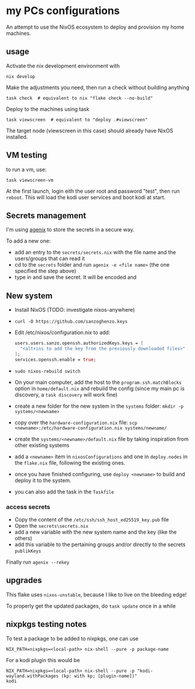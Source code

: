 # my PCs configurations

An attempt to use the NixOS ecosystem to deploy and provision my home machines.

## usage

Activate the nix development environment with

```shell
nix develop
```

Make the adjustments you need, then run a check without building anything

```shell
task check  # equivalent to nix "flake check --no-build"
```

Deploy to the machines using task

```shell
task viewscreen  # equivalent to "deploy .#viewscreen"
```

The target node (viewscreen in this case) should already have NixOS installed.

## VM testing

to run a vm, use:

```shell
task viewscreen-vm
```

At the first launch, login eith the user root and password "test", then run `reboot`.
This will load the kodi user services and boot kodi at start.

## Secrets management

I'm using [agenix](https://github.com/ryantm/agenix) to store the secrets in a secure way.

To add a new one:

- add an entry to the `secrets/secrets.nix` with the file name and the users/groups that can read it
- cd to the `secrets` folder and run `agenix -e <file name>` (the one specified the step above)
- type in and save the secret. It will be encoded and 

## New system

- Install NixOS (TODO: investigate nixos-anywhere)
- `curl -O https://github.com/sanzoghenzo.keys`
- Edit /etc/nixos/configuration.nix to add:

  ```nix
  users.users.sanzo.openssh.authorizedKeys.keys = [
    "<alt+ins to add the key from the previously downloaded files>"
  ];
  services.openssh.enable = true;
  ```

- `sudo nixos-rebuild switch`

- On your main computer, add the host to the `program.ssh.matchBlocks` option in `home/default.nix` and rebuild the config (since my main pc is discovery, a `task discovery` will work fine)
- create a new folder for the new system in the `systems` folder: `mkdir -p systems/<newname>`
- copy over the `hardware-configuration.nix` file: `scp <newname>:/etc/hardware-configuration.nix systems/newname/`
- create the `systems/<newname>/default.nix` file by taking inspiration from other existing systems
- add a `<newname>` item in `nixosConfigurations` and one in `deploy.nodes` in the `flake.nix` file, following the existing ones.
- once you have finished configuring, use `deploy <newname>` to build and deploy it to the system.
- you can also add the task in the `Taskfile`

### access secrets

- Copy the content of the `/etc/ssh/ssh_host_ed25519_key.pub` file
- Open the `secrets\secrets.nix`
- add a new variable with the new system name and the key (like the others)
- add this variable to the pertaining groups and/or directly to the secrets `publikKeys`

Finally run `agenix --rekey`

## upgrades

This flake uses `nixos-unstable`, because I like to live on the bleeding edge!

To properly get the updated packages, do `task update` once in a while

## nixpkgs testing notes

To test a package to be added to nixpkgs, one can use

```shell
NIX_PATH=nixpkgs=<local-path> nix-shell --pure -p package-name
```

For a kodi plugin this would be

```shell
NIX_PATH=nixpkgs=<local-path> nix-shell --pure -p "kodi-wayland.withPackages (kp: with kp; [plugin-name])"
kodi
```
